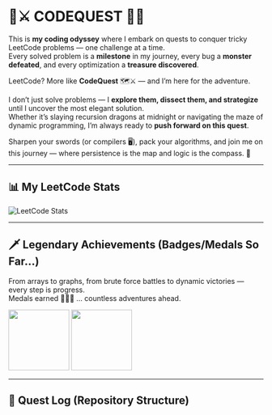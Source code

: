 # 🧭⚔️ CODEQUEST 🧩🚀  

This is **my coding odyssey** where I embark on quests to conquer tricky LeetCode problems — one challenge at a time.  
Every solved problem is a **milestone** in my journey, every bug a **monster defeated**, and every optimization a **treasure discovered**.  

LeetCode? More like **CodeQuest** 🗺️⚔️ — and I’m here for the adventure.  

I don’t just solve problems — I **explore them, dissect them, and strategize** until I uncover the most elegant solution.  
Whether it’s slaying recursion dragons at midnight or navigating the maze of dynamic programming, I’m always ready to **push forward on this quest**.  

Sharpen your swords (or compilers 🖥️), pack your algorithms, and join me on this journey — where persistence is the map and logic is the compass. 🧭  

---

## 📊 My LeetCode Stats  

![LeetCode Stats](https://leetcard.jacoblin.cool/real_dusk_84?theme=dark&font=baloo&ext=contest)  

---

## 🗡️ Legendary Achievements (Badges/Medals So Far...)  

From arrays to graphs, from brute force battles to dynamic victories — every step is progress.  
Medals earned 🥇🥈🥉 … countless adventures ahead.  
  
<img src="https://raw.githubusercontent.com/yourusername/yourrepo/main/assets/leetcode-50days.gif" width="120"/>  
<img src="https://raw.githubusercontent.com/yourusername/yourrepo/main/assets/leetcode-100days.gif" width="120"/>  

---

## 🏹 Quest Log (Repository Structure)  


